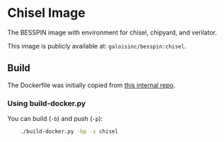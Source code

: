 # Chisel Image

The BESSPIN image with environment for chisel, chipyard, and verilator.

This image is publicly available at: `galoisinc/besspin:chisel`.

## Build

The Dockerfile was initially copied from [this internal repo](https://gitlab-ext.galois.com/ssith/docker-tools/-/blob/develop/chisel/Dockerfile).

### Using build-docker.py

You can build (`-b`) and push (`-p`):
```bash
    ./build-docker.py -bp -s chisel
```